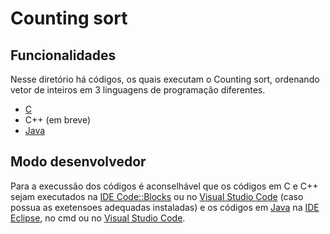 # Counting sort
<!-- 
## Funcionamento
-->

## Funcionalidades
Nesse diretório há códigos, os quais executam o Counting sort, ordenando vetor de inteiros em 3 linguagens de programação diferentes.

- [C](counting.c)
- C++ (em breve)
- [Java](counting.java)

## Modo desenvolvedor
Para a execussão dos códigos é aconselhável que os códigos em C e C++ sejam executados na [IDE Code::Blocks](https://www.codeblocks.org/) ou no [Visual Studio Code](https://code.visualstudio.com/) (caso possua as exetensoes adequadas instaladas) e os códigos em [Java](./java) na [IDE Eclipse](https://www.eclipse.org/), no cmd ou no [Visual Studio Code](https://code.visualstudio.com/).
